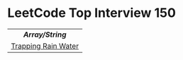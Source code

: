 # LeetCode Top Interview 150


<html>
  <table>
    <tr>
      <td colspan="2" align="center"><b><i>Array/String</i></b></td>
    </tr>
    <tr>
      <td><a href="Solutions/Python/trapping_rain_water.py">Trapping Rain Water</a></td>
    </tr>
  </table>
</html>

